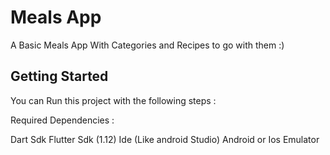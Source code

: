 # Meals App 
A Basic Meals App With Categories and Recipes to go with them :)

## Getting Started

You can Run this project with the following steps : 

Required Dependencies : 

Dart Sdk 
Flutter Sdk (1.12) 
Ide (Like android Studio)
Android or Ios Emulator 

